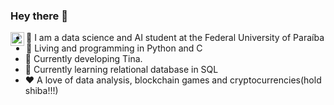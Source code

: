### Hey there 👋

<a href="https://www.linkedin.com/in/artur-luis-273a1817a/">
  <img align="left" alt="Artur Linkedin" width="22px" src="https://raw.githubusercontent.com/peterthehan/peterthehan/master/assets/linkedin.svg" />
</a>


- 🤖 I am a data science and AI student at the Federal University of Paraíba
- 🐍 Living and programming in Python and C
- 📲 Currently developing Tina.
- 👯 Currently learning relational database in SQL
- ❤️ A love of data analysis, blockchain games and cryptocurrencies(hold shiba!!!)
